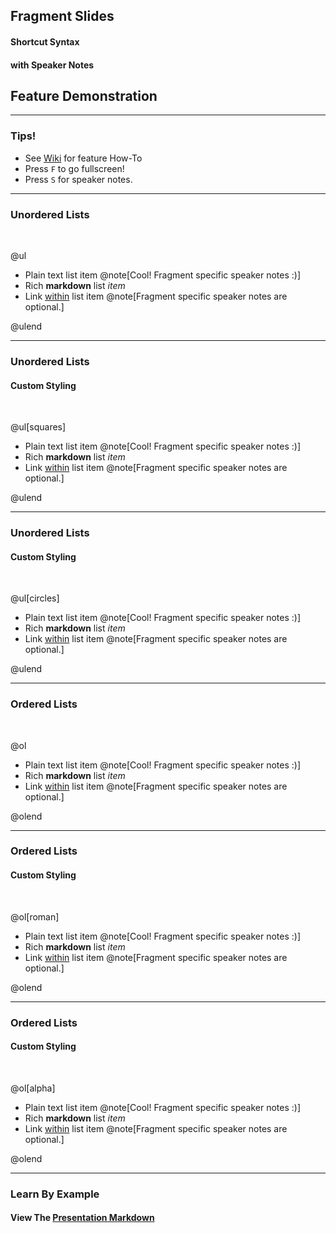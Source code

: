 ## Fragment Slides
#### Shortcut Syntax
#### with Speaker Notes
## Feature Demonstration

---

### Tips!

- See <a target="_blank" href="https://github.com/gitpitch/gitpitch/wiki/Fragment-Slides">Wiki</a> for feature How-To
- Press `F` to go fullscreen!
- Press `S` for speaker notes.

---

### Unordered Lists
<br>

@ul

- Plain text list item @note[Cool! Fragment specific speaker notes :)]
- Rich **markdown** list *item*
- Link [within](https://gitpitch.com) list item @note[Fragment specific speaker notes are optional.]

@ulend

---

### Unordered Lists
#### Custom Styling
<br>

@ul[squares]

- Plain text list item @note[Cool! Fragment specific speaker notes :)]
- Rich **markdown** list *item*
- Link [within](https://gitpitch.com) list item @note[Fragment specific speaker notes are optional.]

@ulend

---

### Unordered Lists
#### Custom Styling
<br>

@ul[circles]

- Plain text list item @note[Cool! Fragment specific speaker notes :)]
- Rich **markdown** list *item*
- Link [within](https://gitpitch.com) list item @note[Fragment specific speaker notes are optional.]

@ulend

---

### Ordered Lists
<br>

@ol

- Plain text list item @note[Cool! Fragment specific speaker notes :)]
- Rich **markdown** list *item*
- Link [within](https://gitpitch.com) list item @note[Fragment specific speaker notes are optional.]

@olend

---

### Ordered Lists
#### Custom Styling
<br>

@ol[roman]

- Plain text list item @note[Cool! Fragment specific speaker notes :)]
- Rich **markdown** list *item*
- Link [within](https://gitpitch.com) list item @note[Fragment specific speaker notes are optional.]

@olend

---

### Ordered Lists
#### Custom Styling
<br>

@ol[alpha]

- Plain text list item @note[Cool! Fragment specific speaker notes :)]
- Rich **markdown** list *item*
- Link [within](https://gitpitch.com) list item @note[Fragment specific speaker notes are optional.]

@olend

---

### Learn By Example
#### View The <a target="_blank" href="https://github.com/gitpitch/feature-demo/blob/frag-shortcut-syntax/PITCHME.md">Presentation Markdown</a>

